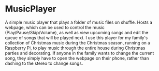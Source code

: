 # MusicPlayer

A simple music player that plays a folder of music files on shuffle. 
Hosts a webpage, which can be used to control the music (Play/Pause/Skip/Volume), 
as well as view upcoming songs and edit the queue of songs that will be played next. 
I use this player for my family's collection of Christmas music during the Christmas season, 
running on a Raspberry Pi, to play music through the entire house during Christmas parties and decorating. 
If anyone in the family wants to change the current song, they simply have to open the webpage on their phone, 
rather than dashing to the stereo to change songs.
